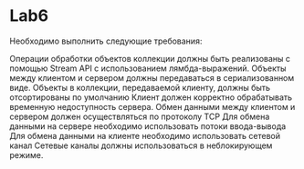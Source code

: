 # Lab6
Необходимо выполнить следующие требования:

Операции обработки объектов коллекции должны быть реализованы с помощью Stream API с использованием лямбда-выражений.
Объекты между клиентом и сервером должны передаваться в сериализованном виде.
Объекты в коллекции, передаваемой клиенту, должны быть отсортированы по умолчанию
Клиент должен корректно обрабатывать временную недоступность сервера.
Обмен данными между клиентом и сервером должен осуществляться по протоколу TCP
Для обмена данными на сервере необходимо использовать потоки ввода-вывода
Для обмена данными на клиенте необходимо использовать сетевой канал
Сетевые каналы должны использоваться в неблокирующем режиме.
